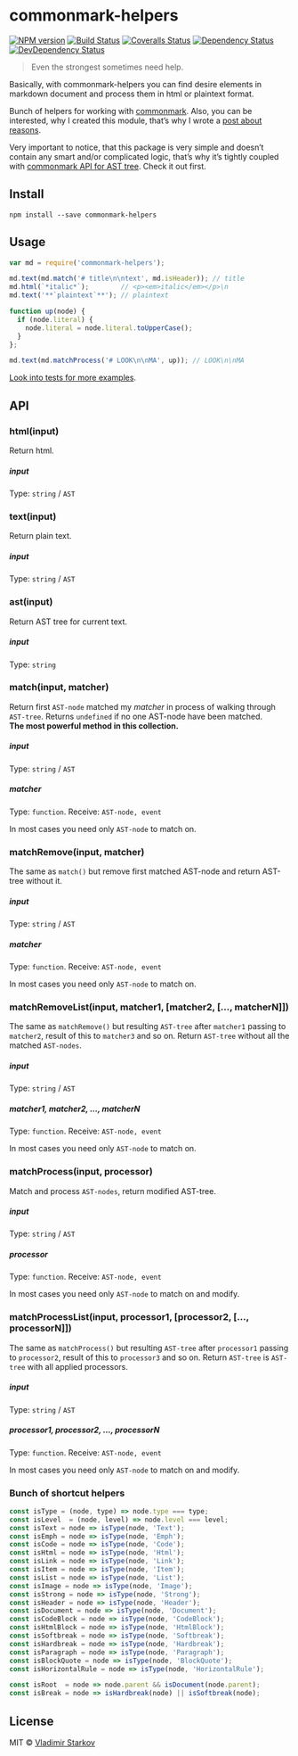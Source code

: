 # commonmark-helpers

[![NPM version][npm-image]][npm-url]
[![Build Status][travis-image]][travis-url]
[![Coveralls Status][coveralls-image]][coveralls-url]
[![Dependency Status][depstat-image]][depstat-url]
[![DevDependency Status][depstat-dev-image]][depstat-dev-url]

> Even the strongest sometimes need help.

Basically, with commonmark-helpers you can find desire elements in markdown document
and process them in html or plaintext format.

Bunch of helpers for working with [commonmark][commonmark-readme]. Also, you can be interested,
why I created this module, that’s why I wrote a [post about reasons](https://iamstarkov.com/commonmark-helpers-release/).

Very important to notice, that this package is very simple and doesn’t contain
any smart and/or complicated logic, that’s why it’s tightly coupled with
[commonmark API for AST tree][commonmark-readme]. Check it out first.

[commonmark-readme]: https://github.com/jgm/commonmark.js#readme

## Install

```
npm install --save commonmark-helpers
```

## Usage

```js
var md = require('commonmark-helpers');

md.text(md.match('# title\n\ntext', md.isHeader)); // title
md.html(`*italic*`);        // <p><em>italic</em></p>\n
md.text('**`plaintext`**'); // plaintext

function up(node) {
  if (node.literal) {
    node.literal = node.literal.toUpperCase();
  }
};

md.text(md.matchProcess('# LOOK\n\nMA', up)); // LOOK\n\nMA
```

[Look into tests for more examples](tests).

[tests]: https://github.com/iamstarkov/commonmark-helpers/blob/master/test.js
## API

### html(input)

Return html.

##### input

Type: `string` / `AST`

### text(input)

Return plain text.

##### input

Type: `string` / `AST`

### ast(input)

Return AST tree for current text.

##### input

Type: `string`

### match(input, matcher)

Return first `AST-node` matched my _matcher_ in process of walking through `AST-tree`. Returns `undefined` if no one AST-node have been matched.  
**The most powerful method in this collection.**

##### input

Type: `string` / `AST`

##### matcher

Type: `function`. Receive: `AST-node, event`

In most cases you need only `AST-node` to match on.

### matchRemove(input, matcher)

The same as `match()` but remove first matched AST-node and return AST-tree without it.

##### input

Type: `string` / `AST`

##### matcher

Type: `function`. Receive: `AST-node, event`

In most cases you need only `AST-node` to match on.

### matchRemoveList(input, matcher1, [matcher2, […, matcherN]])

The same as `matchRemove()` but resulting `AST-tree` after `matcher1` passing to `matcher2`, result of this to `matcher3` and so on. Return `AST-tree` without all the matched `AST-nodes`.

##### input

Type: `string` / `AST`

##### matcher1, matcher2, …, matcherN

Type: `function`. Receive: `AST-node, event`

In most cases you need only `AST-node` to match on.

### matchProcess(input, processor)

Match and process `AST-nodes`, return modified AST-tree.

##### input

Type: `string` / `AST`

##### processor

Type: `function`. Receive: `AST-node, event`

In most cases you need only `AST-node` to match on and modify.

### matchProcessList(input, processor1, [processor2, […, processorN]])

The same as `matchProcess()` but resulting `AST-tree` after `processor1` passing to `processor2`, result of this to `processor3` and so on. Return `AST-tree` is `AST-tree` with all applied processors.

##### input

Type: `string` / `AST`

##### processor1, processor2, …, processorN

Type: `function`. Receive: `AST-node, event`

In most cases you need only `AST-node` to match on and modify.

### Bunch of shortcut helpers

```js
const isType = (node, type) => node.type === type;
const isLevel  = (node, level) => node.level === level;
const isText = node => isType(node, 'Text');
const isEmph = node => isType(node, 'Emph');
const isCode = node => isType(node, 'Code');
const isHtml = node => isType(node, 'Html');
const isLink = node => isType(node, 'Link');
const isItem = node => isType(node, 'Item');
const isList = node => isType(node, 'List');
const isImage = node => isType(node, 'Image');
const isStrong = node => isType(node, 'Strong');
const isHeader = node => isType(node, 'Header');
const isDocument = node => isType(node, 'Document');
const isCodeBlock = node => isType(node, 'CodeBlock');
const isHtmlBlock = node => isType(node, 'HtmlBlock');
const isSoftbreak = node => isType(node, 'Softbreak');
const isHardbreak = node => isType(node, 'Hardbreak');
const isParagraph = node => isType(node, 'Paragraph');
const isBlockQuote = node => isType(node, 'BlockQuote');
const isHorizontalRule = node => isType(node, 'HorizontalRule');

const isRoot  = node => node.parent && isDocument(node.parent);
const isBreak = node => isHardbreak(node) || isSoftbreak(node);
```

## License

MIT © [Vladimir Starkov](https://iamstarkov.com/)

[npm-url]: https://npmjs.org/package/commonmark-helpers
[npm-image]: https://img.shields.io/npm/v/commonmark-helpers.svg?style=flat-square

[travis-url]: https://travis-ci.org/iamstarkov/commonmark-helpers
[travis-image]: https://img.shields.io/travis/iamstarkov/commonmark-helpers.svg?style=flat-square

[coveralls-url]: https://coveralls.io/r/iamstarkov/commonmark-helpers
[coveralls-image]: https://img.shields.io/coveralls/iamstarkov/commonmark-helpers.svg?style=flat-square

[depstat-url]: https://david-dm.org/iamstarkov/commonmark-helpers
[depstat-image]: https://david-dm.org/iamstarkov/commonmark-helpers.svg?style=flat-square

[depstat-dev-url]: https://david-dm.org/iamstarkov/commonmark-helpers
[depstat-dev-image]: https://david-dm.org/iamstarkov/commonmark-helpers/dev-status.svg?style=flat-square
